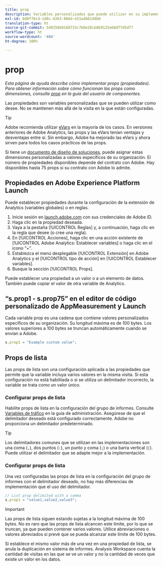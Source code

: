 ```yaml
---
title: prop
description: Variables personalizadas que puede utilizar en su implementación.
exl-id: 0d0ff8cd-1d8c-4263-866d-e51ad66148b0
translation-type: ht
source-git-commit: 549258b0168733c7b0e28cb8b9125e68dffd5df7
workflow-type: ht
source-wordcount: '484'
ht-degree: 100%

---
```


# prop

*Esta página de ayuda describe cómo implementar props (propiedades). Para obtener información sobre cómo funcionan las props como dimensiones, consulte [prop](/help/components/dimensions/prop.md) en la guía del usuario de componentes.*

Las propiedades son variables personalizadas que se pueden utilizar como desee. No se mantienen más allá de la visita en la que están configuradas.

>[!TIP]
>
>Adobe recomienda utilizar [eVars](evar.md) en la mayoría de los casos. En versiones anteriores de Adobe Analytics, las props y las eVars tenían ventajas y desventajas entre sí. Sin embargo, Adobe ha mejorado las eVars y ahora sirven para todos los casos prácticos de las props.

Si tiene un [documento de diseño de soluciones](/help/implement/prepare/solution-design.md), puede asignar estas dimensiones personalizadas a valores específicos de su organización. El número de propiedades disponibles depende del contrato con Adobe. Hay disponibles hasta 75 props si su contrato con Adobe lo admite.

## Propiedades en Adobe Experience Platform Launch

Puede establecer propiedades durante la configuración de la extensión de Analytics (variables globales) o en reglas.

1. Inicie sesión en [launch.adobe.com](https://launch.adobe.com) con sus credenciales de Adobe ID.
2. Haga clic en la propiedad deseada.
3. Vaya a la pestaña [!UICONTROL Reglas] y, a continuación, haga clic en la regla que desee (o cree una regla).
4. En [!UICONTROL Acciones], haga clic en una acción existente de [!UICONTROL Adobe Analytics: Establecer variables] o haga clic en el icono “+”.
5. Establezca el menú desplegable [!UICONTROL Extensión] en Adobe Analytics y el [!UICONTROL tipo de acción] en [!UICONTROL Establecer variables].
6. Busque la sección [!UICONTROL Props].

Puede establecer una propiedad a un valor o a un elemento de datos. También puede copiar el valor de otra variable de Analytics.

## “s.prop1 - s.prop75” en el editor de código personalizado de AppMeasurement y Launch

Cada variable prop es una cadena que contiene valores personalizados específicos de su organización. Su longitud máxima es de 100 bytes. Los valores superiores a 100 bytes se truncan automáticamente cuando se envían a Adobe.

```js
s.prop1 = "Example custom value";
```

## Props de lista

Las props de lista son una configuración aplicada a las propiedades que permite que la variable incluya varios valores en la misma visita. Si esta configuración no está habilitada o si se utiliza un delimitador incorrecto, la variable se trata como un valor único.

### Configurar props de lista

Habilite props de lista en la configuración del grupo de informes. Consulte [Variables de tráfico](/help/admin/admin/c-traffic-variables/traffic-var.md) en la guía de administración. Asegúrese de que el delimitador deseado está configurado correctamente. Adobe no proporciona un delimitador predeterminado.

>[!TIP]
>
>Los delimitadores comunes que se utilizan en las implementaciones son una coma (`,`), dos puntos (`:`), un punto y coma (`;`) o una barra vertical (`|`). Puede utilizar el delimitador que se adapte mejor a la implementación.

### Configurar props de lista

Una vez configuradas las props de lista en la configuración del grupo de informes con el delimitador deseado, no hay más diferencias de implementación que el uso del delimitador.

```js
// List prop delimited with a comma
s.prop1 = "value1,value2,value3";
```

>[!IMPORTANT]
>
>Las props de lista siguen estando sujetas a la longitud máxima de 100 bytes. No es raro que las props de lista alcancen este límite, por lo que se truncan, ya que pueden contener varios valores. Utilice abreviaciones o valores abreviados si prevé que se pueda alcanzar este límite de 100 bytes.

Si establece el mismo valor más de una vez en una propiedad de lista, se anula la duplicación en sistema de informes. Analysis Workspace cuenta la cantidad de visitas en las que se ve un valor y no la cantidad de veces que existe un valor en los datos.
